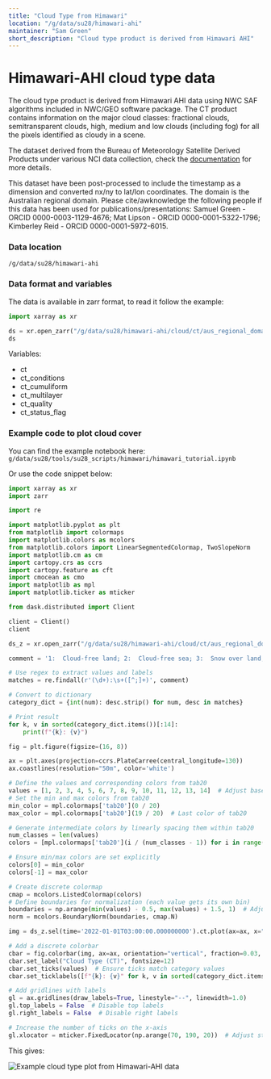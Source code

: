 ```yaml
---
title: "Cloud Type from Himawari"
location: "/g/data/su28/himawari-ahi"
maintainer: "Sam Green"
short_description: "Cloud type product is derived from Himawari AHI"
---
```

# Himawari-AHI cloud type data

The cloud type product is derived from Himawari AHI data using NWC SAF algorithms included in NWC/GEO software package. The CT product contains information on the major cloud classes: fractional clouds, semitransparent clouds, high, medium and low clouds (including fog) for all the pixels identified as cloudy in a scene. 

The dataset derived from the Bureau of Meteorology Satellite Derived Products under various NCI data collection, check the [documentation](https://opus.nci.org.au/spaces/NDP/pages/206110970/Himawari-AHI+Cloud+Type+CT) for more details.

This dataset have been post-processed to include the timestamp as a dimension and converted nx/ny to lat/lon coordinates. The domain is the Australian regional domain. Please cite/awknowledge the following people if this data has been used for publications/presentations: Samuel Green - ORCID 0000-0003-1129-4676; Mat Lipson - ORCID 0000-0001-5322-1796; Kimberley Reid - ORCID 0000-0001-5972-6015.

### Data location

```
/g/data/su28/himawari-ahi
```

### Data format and variables

The data is available in zarr format, to read it follow the example:

```python
import xarray as xr

ds = xr.open_zarr("/g/data/su28/himawari-ahi/cloud/ct/aus_regional_domain/S_NWC_CT_HIMA08_HIMA-N-NR.zarr/")
ds
```

Variables:

* ct
* ct_conditions
* ct_cumuliform
* ct_multilayer
* ct_quality
* ct_status_flag

### Example code to plot cloud cover

You can find the example notebook here: `g/data/su28/tools/su28_scripts/himawari/himawari_tutorial.ipynb` 

Or use the code snippet below:

```python
import xarray as xr
import zarr

import re

import matplotlib.pyplot as plt
from matplotlib import colormaps
import matplotlib.colors as mcolors
from matplotlib.colors import LinearSegmentedColormap, TwoSlopeNorm
import matplotlib.cm as cm
import cartopy.crs as ccrs
import cartopy.feature as cft
import cmocean as cmo
import matplotlib as mpl
import matplotlib.ticker as mticker

from dask.distributed import Client

client = Client()
client

ds_z = xr.open_zarr("/g/data/su28/himawari-ahi/cloud/ct/aus_regional_domain/S_NWC_CT_HIMA08_HIMA-N-NR.zarr", consolidated=True)

comment = '1:  Cloud-free land; 2:  Cloud-free sea; 3:  Snow over land;  4:  Sea ice; 5:  Very low clouds; 6:  Low clouds; 7:  Mid-level clouds;  8:  High opaque clouds; 9:  Very high opaque clouds;  10:  Fractional clouds; 11:  High semitransparent thin clouds;  12:  High semitransparent moderately thick clouds;  13:  High semitransparent thick clouds;  14:  High semitransparent above low or medium clouds;  15:  High semitransparent above snow/ice'

# Use regex to extract values and labels
matches = re.findall(r'(\d+):\s+([^;]+)', comment)

# Convert to dictionary
category_dict = {int(num): desc.strip() for num, desc in matches}

# Print result
for k, v in sorted(category_dict.items())[:14]:
    print(f"{k}: {v}")

fig = plt.figure(figsize=(16, 8))

ax = plt.axes(projection=ccrs.PlateCarree(central_longitude=130))
ax.coastlines(resolution="50m", color='white')

# Define the values and corresponding colors from tab20
values = [1, 2, 3, 4, 5, 6, 7, 8, 9, 10, 11, 12, 13, 14]  # Adjust based on your dataset
# Set the min and max colors from tab20
min_color = mpl.colormaps['tab20'](0 / 20)
max_color = mpl.colormaps['tab20'](19 / 20)  # Last color of tab20

# Generate intermediate colors by linearly spacing them within tab20
num_classes = len(values)
colors = [mpl.colormaps['tab20'](i / (num_classes - 1)) for i in range(num_classes)]

# Ensure min/max colors are set explicitly
colors[0] = min_color
colors[-1] = max_color

# Create discrete colormap
cmap = mcolors.ListedColormap(colors)
# Define boundaries for normalization (each value gets its own bin)
boundaries = np.arange(min(values) - 0.5, max(values) + 1.5, 1)  # Adjusted for correct binning
norm = mcolors.BoundaryNorm(boundaries, cmap.N)

img = ds_z.sel(time='2022-01-01T03:00:00.000000000').ct.plot(ax=ax, x="lon", y="lat", transform=ccrs.PlateCarree(), cmap=cmap, norm=norm, add_colorbar=False)

# Add a discrete colorbar
cbar = fig.colorbar(img, ax=ax, orientation="vertical", fraction=0.03, pad=0.02)
cbar.set_label("Cloud Type (CT)", fontsize=12)
cbar.set_ticks(values)  # Ensure ticks match category values
cbar.set_ticklabels([f"{k}: {v}" for k, v in sorted(category_dict.items())[:14]])  # Custom labels

# Add gridlines with labels
gl = ax.gridlines(draw_labels=True, linestyle="--", linewidth=1.0)
gl.top_labels = False  # Disable top labels
gl.right_labels = False  # Disable right labels

# Increase the number of ticks on the x-axis
gl.xlocator = mticker.FixedLocator(np.arange(70, 190, 20))  # Adjust step size as needed
```

This gives:

![Example cloud type plot from Himawari-AHI data](images/himawari_plot.png)